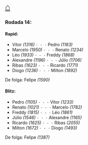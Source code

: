 # [⌂](https://grupo-de-xadrez.github.io/)

### Rodada 14:

#### Rapid:

* Vitor *(1316)* `· - ·` Pedro *(1183)*  
* Marcelo *(1950)* `· - ·` Renato *(1234)*  
* Léo *(1933)* `· - ·` Freddy *(1868)*  
* Alexandre *(1196)* `· - ·` Júlio *(1706)*  
* Ribas *(1623)* `· - ·` Ricardo *(1771)*  
* Diogo *(1236)* `· - ·` Milton *(1892)*  

De folga: Felipe *(1590)*

#### Blitz:

* Pedro *(1105)* `· - ·` Vitor *(1233)*  
* Renato *(1021)* `· - ·` Marcelo *(1782)*  
* Freddy *(1815)* `· - ·` Léo *(1861)*  
* Júlio *(1546)* `· - ·` Alexandre *(1165)*  
* Ricardo *(1625)* `· - ·` Ribas *(2055)*  
* Milton *(1672)* `· - ·` Diogo *(1493)*  

De folga: Felipe *(1387)*

